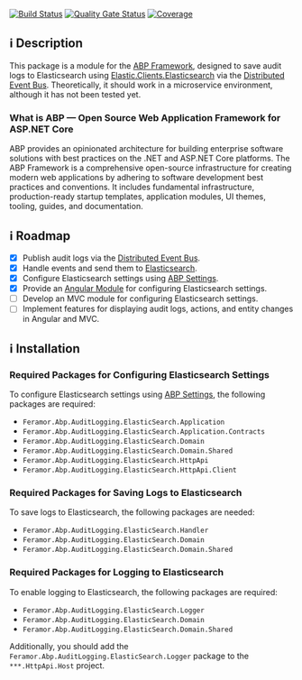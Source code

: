 [![Build Status](https://dev.azure.com/feramor/Pipelines/_apis/build/status%2FFeramor.Feramor.Abp.AuditLogging.ElasticSearch?branchName=main)](https://dev.azure.com/feramor/Pipelines/_build/latest?definitionId=3&branchName=main) [![Quality Gate Status](https://sonarcloud.io/api/project_badges/measure?project=Feramor_Feramor.Abp.AuditLogging.ElasticSearch&metric=alert_status)](https://sonarcloud.io/summary/new_code?id=Feramor_Feramor.Abp.AuditLogging.ElasticSearch) [![Coverage](https://sonarcloud.io/api/project_badges/measure?project=Feramor_Feramor.Abp.AuditLogging.ElasticSearch&metric=coverage)](https://sonarcloud.io/summary/new_code?id=Feramor_Feramor.Abp.AuditLogging.ElasticSearch)

## ℹ️ Description

This package is a module for the [ABP Framework](https://abp.io), designed to save audit logs to Elasticsearch using [Elastic.Clients.Elasticsearch](https://www.nuget.org/packages/Elastic.Clients.Elasticsearch) via the [Distributed Event Bus](https://abp.io/docs/latest/framework/infrastructure/event-bus/distributed). Theoretically, it should work in a microservice environment, although it has not been tested yet.

### What is ABP — Open Source Web Application Framework for ASP.NET Core

ABP provides an opinionated architecture for building enterprise software solutions with best practices on the .NET and ASP.NET Core platforms. The ABP Framework is a comprehensive open-source infrastructure for creating modern web applications by adhering to software development best practices and conventions. It includes fundamental infrastructure, production-ready startup templates, application modules, UI themes, tooling, guides, and documentation.

## ℹ️ Roadmap

- [x] Publish audit logs via the [Distributed Event Bus](https://abp.io/docs/latest/framework/infrastructure/event-bus/distributed).
- [x] Handle events and send them to [Elasticsearch](https://www.nuget.org/packages/Elastic.Clients.Elasticsearch).
- [x] Configure Elasticsearch settings using [ABP Settings](https://abp.io/docs/latest/framework/infrastructure/settings).
- [x] Provide an [Angular Module](https://www.npmjs.com/package/@feramor/ng.abp-audit-logging-elastic-search) for configuring Elasticsearch settings.
- [ ] Develop an MVC module for configuring Elasticsearch settings.
- [ ] Implement features for displaying audit logs, actions, and entity changes in Angular and MVC.

## ℹ️ Installation

### Required Packages for Configuring Elasticsearch Settings

To configure Elasticsearch settings using [ABP Settings](https://abp.io/docs/latest/framework/infrastructure/settings), the following packages are required:

- `Feramor.Abp.AuditLogging.ElasticSearch.Application`
- `Feramor.Abp.AuditLogging.ElasticSearch.Application.Contracts`
- `Feramor.Abp.AuditLogging.ElasticSearch.Domain`
- `Feramor.Abp.AuditLogging.ElasticSearch.Domain.Shared`
- `Feramor.Abp.AuditLogging.ElasticSearch.HttpApi`
- `Feramor.Abp.AuditLogging.ElasticSearch.HttpApi.Client`

### Required Packages for Saving Logs to Elasticsearch

To save logs to Elasticsearch, the following packages are needed:

- `Feramor.Abp.AuditLogging.ElasticSearch.Handler`
- `Feramor.Abp.AuditLogging.ElasticSearch.Domain`
- `Feramor.Abp.AuditLogging.ElasticSearch.Domain.Shared`

### Required Packages for Logging to Elasticsearch

To enable logging to Elasticsearch, the following packages are required:

- `Feramor.Abp.AuditLogging.ElasticSearch.Logger`
- `Feramor.Abp.AuditLogging.ElasticSearch.Domain`
- `Feramor.Abp.AuditLogging.ElasticSearch.Domain.Shared`

Additionally, you should add the `Feramor.Abp.AuditLogging.ElasticSearch.Logger` package to the `***.HttpApi.Host` project.
